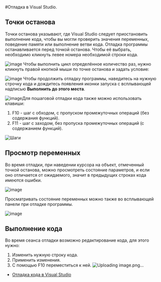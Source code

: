 #Отладка в Visual Studio.
## Точки останова
Точки останова указывают, где Visual Studio следует приостановить выполнение кода, 
чтобы вы могли проверить значения переменных, поведение памяти или выполнение ветви кода. 
Отладка программы останавливается перед точкой останова. Чтобы её выбрать, необходимо 
кликнуть левее номера необходимой строки кода. <br>

![image](https://user-images.githubusercontent.com/72958061/174785778-9a446c09-eb82-4349-9cef-d574a5e63a6e.png)
Чтобы выполнить цикл определённое количество раз, нужно кликнуть правой кнопкой мыши по точке останова и задать условие: <br>

![image](https://user-images.githubusercontent.com/72958061/174786165-011dc752-4283-4840-8bec-434b773a3510.png)
Чтобы продолжить отладку программы, наведитесь на нужную строчку кода и дождитесь появления иконки запуска с всплывающей надписью **Выполнить до этого места**. <br>

![image](https://user-images.githubusercontent.com/72958061/174786615-5f66d0ed-0483-461d-aeae-5345d5135b74.png)Для пошаговой отладки кода также можно использовать 
клавиши:
1. F10 - шаг с обходом, с пропуском промежуточных операций (без содержания функций).
2. F11 - шаг с заходом, без пропуска промежуточных операций (с содержанием функций).


![Шаги](https://user-images.githubusercontent.com/93863789/144063043-21c322ac-367f-4cb4-8e30-f9d2cd3978e7.png)

## Просмотр переменных
Во время отладки, при наведении курсора на объект, отмеченный точкой останова, можно просмотреть состояние параметров, и если оно отличается от ожидаемого, значит в предыдущих строках кода имеются ошибки. <br>

![image](https://user-images.githubusercontent.com/72958061/174786687-36782898-f861-40a4-9093-0a89a5377abc.png)

Просматривать состояние переменных можно также во всплывающей панели при отладке программы. <br>

![image](https://user-images.githubusercontent.com/72958061/174786838-df26e4e8-83cc-4e68-844b-d9c926d3bdaf.png)

## Выполнение кода
Во время сеанса отладки возможно редактирование кода, для этого нужно:
1. Изменить нужную строку кода.
2. Применить изменения.
3. С помощью F10 переместиться к ней.
![Uploading image.png…]()

- [Отладка кода в Visual Studio](https://docs.microsoft.com/ru-ru/visualstudio/debugger/quickstart-debug-with-cplusplus?view=vs-2022)

